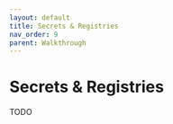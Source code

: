 ```yaml
---
layout: default
title: Secrets & Registries
nav_order: 9
parent: Walkthrough
---
```


# Secrets & Registries

TODO
